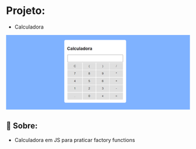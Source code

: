 # Projeto:

- Calculadora

<img src="./assets/img/calc.png" alt="Imagem da Tela" width="">


## 🔧 Sobre:

- Calculadora em JS para praticar factory functions
